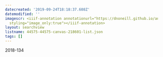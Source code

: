 ```yaml
---
datecreated: '2019-09-24T18:18:37.608Z'
datemodified: ''
imagescr: <iiif-annotation annotationurl="https://dnoneill.github.io/annotate/annotations/be3c1894-def7-11e9-893f-ead85da3df1c.json"
  styling="image_only:true"></iiif-annotation>
layout: searchview
listname: 44575-44575-canvas-218601-list.json
tags: []
---
```

2018-134